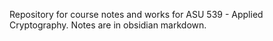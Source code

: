 Repository for course notes and works for ASU 539 - Applied Cryptography. Notes are in obsidian markdown.